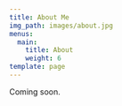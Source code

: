 ```yaml
---
title: About Me
img_path: images/about.jpg
menus:
  main:
    title: About
    weight: 6
template: page
---
```


Coming soon.